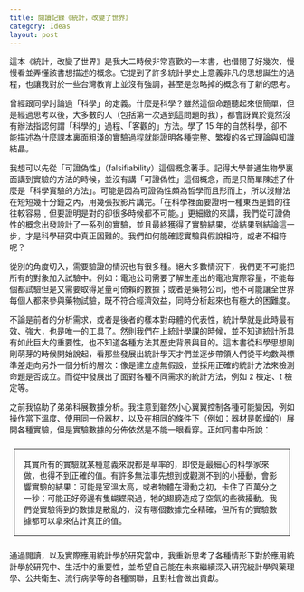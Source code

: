 ```yaml
---
title: 閱讀記錄《統計，改變了世界》
category: Ideas
layout: post
---
```


這本《統計，改變了世界》是我大二時候非常喜歡的一本書，也借閱了好幾次，慢慢看並弄懂該書想描述的概念。它提到了許多統計學史上意義非凡的思想誕生的過程，也讓我對於一些台灣教育上並沒有強調，甚至是忽略掉的概念有了新的思考。

曾經跟同學討論過「科學」的定義。什麼是科學？雖然這個命題聽起來很簡單，但是經過思考以後，大多數的人（包括第一次遇到這問題的我），都會訝異於竟然沒有辦法指認何謂「科學的」過程、「客觀的」方法。學了 15 年的自然科學，卻不能描述為什麼課本裏面粗淺的實驗過程就能證明各種完整、繁複的各式理論與知識結晶。

我想可以先從「可證偽性」（falsifiability）這個概念著手。記得大學普通生物學裏面講到實驗的方法的時候，並沒有講「可證偽性」這個概念，而是只簡單陳述了什麼是「科學實驗的方法」。可能是因為可證偽性頗為哲學而且形而上，所以沒辦法在短短幾十分鐘之內，用幾張投影片講完。「在科學裡面要證明一種東西是錯的往往較容易﹐但要證明是對的卻很多時候都不可能。」更細緻的來講，我們從可證偽性的概念出發設計了一系列的實驗，並且最終獲得了實驗結果，從結果到結論這一步，才是科學研究中真正困難的。我們如何能確認實驗與假說相符，或者不相符呢？

從別的角度切入，需要驗證的情況也有很多種。絕大多數情況下，我們更不可能把所有的對象加入試驗中。例如：電池公司需要了解生產出的電池實際容量，不能每個都試驗但是又需要取得足量可倚賴的數據；或者是藥物公司，他不可能讓全世界每個人都來參與藥物試驗，既不符合經濟效益，同時分析起來也有極大的困難度。

不論是前者的分析需求，或者是後者的樣本對母體的代表性，統計學就是此時最有效、強大，也是唯一的工具了。然則我們在上統計學課的時候，並不知道統計所具有如此巨大的重要性，也不知道各種方法其歷史背景與目的。這本書從科學思想剛剛萌芽的時候開始說起，看那些發展出統計學天才們並逐步帶領人們從平均數與標準差走向另外一個分析的層次：像是建立虛無假設，並採用正確的統計方法來檢測命題是否成立。而從中發展出了面對各種不同需求的統計方法，例如 z 檢定、t 檢定等。

之前我協助了弟弟科展數據分析。我注意到雖然小心翼翼控制各種可能變因，例如操作當下溫度、使用同一份器材，以及在相同的條件下（例如：器材是乾燥的）展開各種實驗，但是實驗數據的分佈依然是不能一眼看穿。正如同書中所說：

<style>
.border {
  margin: 1.5rem 0.5rem;
  border: 1px solid;
  display: block;
  padding: 1rem 1rem;
}
</style>

<p class="border">其實所有的實驗就某種意義來說都是草率的，即使是最細心的科學家來做，也得不到正確的值。有許多無法事先想到或觀測不到的小擾動，會影響實驗的結果：可能是室溫太高，或者物體在滑動之初，卡住了百萬分之一秒；可能正好旁邊有隻蝴蝶飛過，牠的翅膀造成了空氣的些微擾動。我們從實驗得到的數據是散亂的，沒有哪個數據完全精確，但所有的實驗數據都可以拿來估計真正的值。</p>

通過閱讀，以及實際應用統計學於研究當中，我重新思考了各種情形下對於應用統計學於研究中、生活中的重要性，並希望自己能在未來繼續深入研究統計學與藥理學、公共衛生、流行病學等的各種關聯，且對社會做出貢獻。
